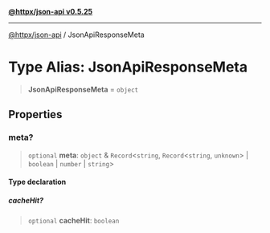 [**@httpx/json-api v0.5.25**](../README.md)

***

[@httpx/json-api](../README.md) / JsonApiResponseMeta

# Type Alias: JsonApiResponseMeta

> **JsonApiResponseMeta** = `object`

## Properties

### meta?

> `optional` **meta**: `object` & `Record`\<`string`, `Record`\<`string`, `unknown`\> \| `boolean` \| `number` \| `string`\>

#### Type declaration

##### cacheHit?

> `optional` **cacheHit**: `boolean`
